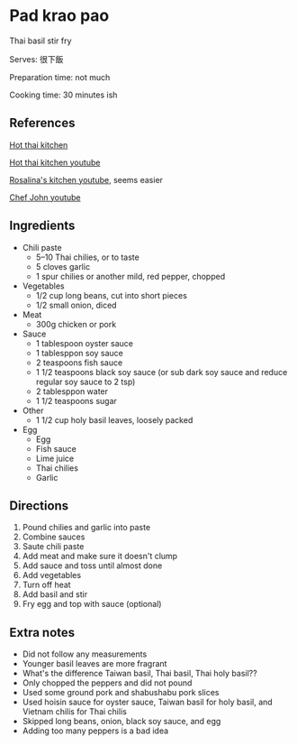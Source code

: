 # Pad krao pao

Thai basil stir fry

Serves: 很下飯

Preparation time: not much

Cooking time: 30 minutes ish

## References

[Hot thai kitchen](https://hot-thai-kitchen.com/holy-basil-stir-fry/)

[Hot thai kitchen youtube](https://youtu.be/q_9rDq2gGmg)

[Rosalina's kitchen youtube](https://www.youtube.com/watch?v=c8GexIeacf0), seems easier

[Chef John youtube](https://www.youtube.com/watch?v=SoFSmNaKTVU&)

## Ingredients

- Chili paste
  - 5–10 Thai chilies, or to taste
  - 5 cloves garlic
  - 1 spur chilies or another mild, red pepper, chopped
- Vegetables
  - 1/2 cup long beans, cut into short pieces
  - 1/2 small onion, diced
- Meat
  - 300g chicken or pork
- Sauce
  - 1 tablespoon oyster sauce
  - 1 tablesppon soy sauce
  - 2 teaspoons fish sauce
  - 1 1/2 teaspoons black soy sauce (or sub dark soy sauce and reduce regular soy sauce to 2 tsp)
  - 2 tablesppon water
  - 1 1/2 teaspoons sugar
- Other
  - 1 1/2 cup holy basil leaves, loosely packed
- Egg
  - Egg
  - Fish sauce
  - Lime juice
  - Thai chilies
  - Garlic

## Directions

1. Pound chilies and garlic into paste
2. Combine sauces
3. Saute chili paste
4. Add meat and make sure it doesn't clump
5. Add sauce and toss until almost done
6. Add vegetables
7. Turn off heat
8. Add basil and stir
9. Fry egg and top with sauce (optional)

## Extra notes

- Did not follow any measurements
- Younger basil leaves are more fragrant
- What's the difference Taiwan basil, Thai basil, Thai holy basil??
- Only chopped the peppers and did not pound
- Used some ground pork and shabushabu pork slices
- Used hoisin sauce for oyster sauce, Taiwan basil for holy basil, and Vietnam chilis for Thai chilis
- Skipped long beans, onion, black soy sauce, and egg
- Adding too many peppers is a bad idea

